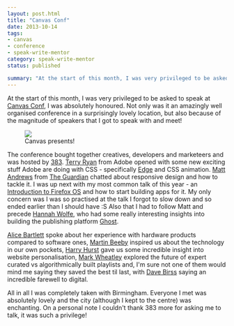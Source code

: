 ```yaml
---
layout: post.html
title: "Canvas Conf"
date: 2013-10-14
tags:
- canvas
- conference
- speak-write-mentor
category: speak-write-mentor
status: published

summary: "At the start of this month, I was very privileged to be asked to speak at Canvas Conf"
---
```


<p>At the start of this month, I was very privileged to be asked to speak at <a href="http://2013.canvasconf.co.uk/" title="http://2013.canvasconf.co.uk/">Canvas Conf</a>, I was absolutely honoured. Not only was it an amazingly well organised conference in a surprisingly lovely location, but also because of the magnitude of speakers that I got to speak with and meet!</p>

<figure>
	<img src="http://farm8.staticflickr.com/7413/10599664373_099378c0e0.jpg" />
	<figcaption>Canvas presents!</figcaption>
</figure>

<p>The conference bought together creatives, developers and marketeers and was hosted by <a href="http://383project.com/" title="http://383project.com/">383</a>. <a href="https://twitter.com/tpryan" title="https://twitter.com/tpryan">Terry Ryan</a> from Adobe opened with some new exciting stuff Adobe are doing with CSS - specifically <a href="http://html.adobe.com/edge/animate/" title="http://html.adobe.com/edge/animate/">Edge</a> and CSS animation. <a href="https://twitter.com/mattpointblank" title="https://twitter.com/mattpointblank">Matt Andrews</a> from <a href="http://www.theguardian.com/uk" title="http://www.theguardian.com/uk">The Guardian</a> chatted about responsive design and how to tackle it. I was up next with my most common talk of this year - an <a href="https://speakerdeck.com/rumyra/building-apps-for-firefoxos" title="https://speakerdeck.com/rumyra/building-apps-for-firefoxos">Introduction to Firefox OS</a> and how to start building apps for it. My only concern was I was so practised at the talk I forgot to slow down and so ended earlier than I should have :S Also that I had to follow Matt and precede <a href="https://twitter.com/ErisDS" title="https://twitter.com/ErisDS">Hannah Wolfe</a>, who had some really interesting insights into building the publishing platform <a href="https://ghost.org/features" title="https://ghost.org/features">Ghost</a>.</p>

<p><a href="https://twitter.com/alicebartlett" title="https://twitter.com/alicebartlett">Alice Bartlett</a> spoke about her experience with hardware products compared to software ones, <a href="https://twitter.com/thebeebs" title="https://twitter.com/thebeebs">Martin Beeby</a> inspired us about the technology in our own pockets, <a href="https://twitter.com/hkhurst" title="https://twitter.com/hkhurst">Harry Hurst</a> gave us some incredible insight into website personalisation, <a href="https://twitter.com/grumpymandj" title="https://twitter.com/grumpymandj">Mark Wheatley</a> explored the future of expert curated vs algorithmically built playlists and, I'm sure not one of them would mind me saying they saved the best til last, with <a href="https://twitter.com/davebirss" title="https://twitter.com/davebirss">Dave Birss</a> saying an incredible farewell to digital.</p>

<p>All in all I was completely taken with Birmingham. Everyone I met was absolutely lovely and the city (although I kept to the centre) was enchanting. On a personal note I couldn't thank 383 more for asking me to talk, it was such a privilege!</p>
